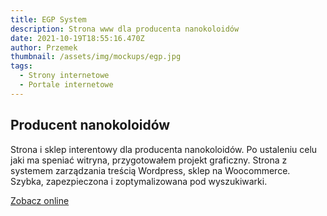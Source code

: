 ```yaml
---
title: EGP System
description: Strona www dla producenta nanokoloidów
date: 2021-10-19T18:55:16.470Z
author: Przemek
thumbnail: /assets/img/mockups/egp.jpg
tags:
  - Strony internetowe
  - Portale internetowe
---
```

## Producent nanokoloidów

Strona i sklep interentowy dla producenta nanokoloidów. Po ustaleniu celu jaki ma speniać witryna, przygotowałem projekt graficzny. Strona z systemem zarządzania treścią Wordpress, sklep na Woocommerce. Szybka, zapezpieczona i zoptymalizowana pod wyszukiwarki.

<a href="https://egp-system.com/" title="Zobacz online" target="_blank" class="button" rel="nofollow">Zobacz online</a>